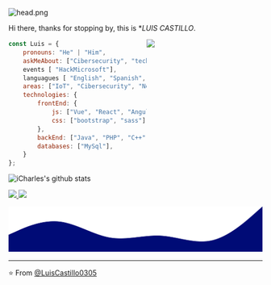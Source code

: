 ![head.png](https://github.com/Luiscastillo0305/LuisCastillo0305//FigureBed/master/img/readme-bottom1.png)


Hi there, thanks for stopping by, this is **LUIS CASTILLO*.

<img align='right' src="https://github.com/Luiscastillo0305/LuisCastillo0305/blob/master/Bancario.gif" width="230">

```javascript
const Luis = {
    pronouns: "He" | "Him",
    askMeAbout: ["Cibersecurity", "techology", "Programming", "Student"],
    events [ "HackMicrosoft"],
    languagues [ "English", "Spanish", "French"],
    areas: ["IoT", "Cibersecurity", "Networks"],
    technologies: {
        frontEnd: {
            js: ["Vue", "React", "Angular"],
            css: ["bootstrap", "sass"]
        },
        backEnd: ["Java", "PHP", "C++", "C#", "Python"],
        databases: ["MySql"],
    }
};
```

![iCharles's github stats](https://github-readme-stats.vercel.app/api?username=LuisCastillo0305&hide=contribs,prs&count_private=true&show_icons=true)

<a href="https://github.com/LuisCastillo0305">
  <img src="https://img.shields.io/github/followers/LuisCastillo0305">
</a>
<a href="https://github.com/LuisCastillo0305">
   <img src="https://komarev.com/ghpvc/?username=LuisCastillo0305">
</a>

![bottom.png](https://raw.githubusercontent.com/iCharlesZ/FigureBed/master/img/readme-bottom.png)

---

⭐️ From [@LuisCastillo0305](https://github.com/LuisCastillo0305)
